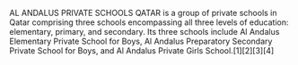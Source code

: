 AL ANDALUS PRIVATE SCHOOLS QATAR is a group of private schools in Qatar comprising three schools encompassing all three levels of education: elementary, primary, and secondary. Its three schools include Al Andalus Elementary Private School for Boys, Al Andalus Preparatory Secondary Private School for Boys, and Al Andalus Private Girls School.[1][2][3][4]

